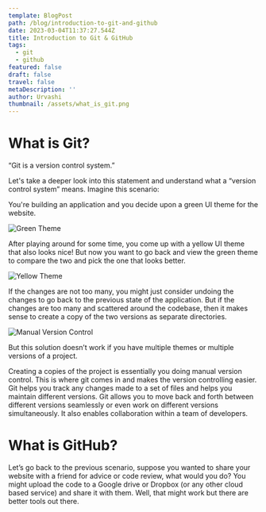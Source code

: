 ```yaml
---
template: BlogPost
path: /blog/introduction-to-git-and-github
date: 2023-03-04T11:37:27.544Z
title: Introduction to Git & GitHub
tags:
  - git
  - github
featured: false
draft: false
travel: false
metaDescription: ''
author: Urvashi
thumbnail: /assets/what_is_git.png
---
```


# What is Git?

“Git is a version control system.”

Let's take a deeper look into this statement and understand what a “version control system” means. Imagine this scenario:

You're building an application and you decide upon a green UI theme for the website.

![Green Theme](/assets/website_green.png)

After playing around for some time, you come up with a yellow UI theme that also looks nice! But now you want to go back and view the green theme to compare the two and pick the one that looks better.

![Yellow Theme](/assets/website_yellow.png)

If the changes are not too many, you might just consider undoing the changes to go back to the previous state of the application. But if the changes are too many and scattered around the codebase, then it makes sense to create a copy of the two versions as separate directories.

![Manual Version Control](/assets/manual_version_control.png)

But this solution doesn’t work if you have multiple themes or multiple versions of a project.

Creating a copies of the project is essentially you doing manual version control. This is where git comes in and makes the version controlling easier. Git helps you track any changes made to a set of files and helps you maintain different versions. Git allows you to move back and forth between different versions seamlessly or even work on different versions simultaneously. It also enables collaboration within a team of developers.

# What is GitHub?

Let’s go back to the previous scenario, suppose you wanted to share your website with a friend for advice or code review, what would you do? You might upload the code to a Google drive or Dropbox (or any other cloud based service) and share it with them. Well, that might work but there are better tools out there.
